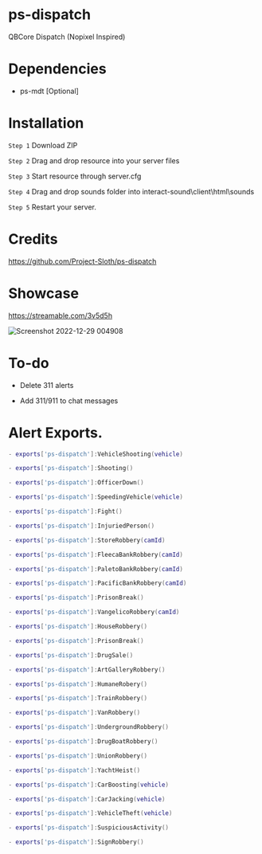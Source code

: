 # ps-dispatch
QBCore Dispatch (Nopixel Inspired) 

# Dependencies

- ps-mdt [Optional]

# Installation
```Step 1``` Download ZIP

```Step 2``` Drag and drop resource into your server files

```Step 3``` Start resource through server.cfg

```Step 4``` Drag and drop sounds folder into interact-sound\client\html\sounds

```Step 5``` Restart your server.

# Credits

https://github.com/Project-Sloth/ps-dispatch

# Showcase
https://streamable.com/3v5d5h

![Screenshot 2022-12-29 004908](https://user-images.githubusercontent.com/108560629/209908766-45044d7d-f651-42a7-9de4-26e339d035fe.png)

# To-do

* Delete 311 alerts

* Add 311/911 to chat messages

# Alert Exports.

```lua
- exports['ps-dispatch']:VehicleShooting(vehicle)

- exports['ps-dispatch']:Shooting()

- exports['ps-dispatch']:OfficerDown()

- exports['ps-dispatch']:SpeedingVehicle(vehicle)

- exports['ps-dispatch']:Fight()

- exports['ps-dispatch']:InjuriedPerson()

- exports['ps-dispatch']:StoreRobbery(camId)

- exports['ps-dispatch']:FleecaBankRobbery(camId)

- exports['ps-dispatch']:PaletoBankRobbery(camId)

- exports['ps-dispatch']:PacificBankRobbery(camId)

- exports['ps-dispatch']:PrisonBreak()

- exports['ps-dispatch']:VangelicoRobbery(camId)

- exports['ps-dispatch']:HouseRobbery()

- exports['ps-dispatch']:PrisonBreak()

- exports['ps-dispatch']:DrugSale()

- exports['ps-dispatch']:ArtGalleryRobbery()

- exports['ps-dispatch']:HumaneRobery()

- exports['ps-dispatch']:TrainRobbery()

- exports['ps-dispatch']:VanRobbery()

- exports['ps-dispatch']:UndergroundRobbery()

- exports['ps-dispatch']:DrugBoatRobbery()

- exports['ps-dispatch']:UnionRobbery()

- exports['ps-dispatch']:YachtHeist()

- exports['ps-dispatch']:CarBoosting(vehicle)

- exports['ps-dispatch']:CarJacking(vehicle)

- exports['ps-dispatch']:VehicleTheft(vehicle)

- exports['ps-dispatch']:SuspiciousActivity()

- exports['ps-dispatch']:SignRobbery()
```
